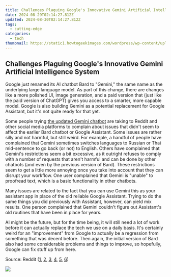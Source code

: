 ```yaml
---
title: Challenges Plaguing Google's Innovative Gemini Artificial Intelligence System
date: 2024-08-29T02:14:27.812Z
updated: 2024-08-30T02:14:27.812Z
tags:
  - cutting-edge
categories:
  - tech
thumbnail: https://static1.howtogeekimages.com/wordpress/wp-content/uploads/2024/02/google-bard-gemini-hero.jpg
---
```


## Challenges Plaguing Google's Innovative Gemini Artificial Intelligence System

Google just renamed its AI chatbot Bard to "Gemini," the same name as the underlying large language model. As part of this change, there are changes like a more polished UI, image generation, and a paid version that (just like the paid version of ChatGPT) gives you access to a smarter, more capable model. Google is also building Gemini as a potential replacement for Google Assistant, but it's not quite ready for that yet.

 Some people trying [the updated Gemini chatbot](https://location-social.techidaily.com/does-find-my-friends-work-on-vivo-x90s-drfone-by-drfone-virtual-android/) are taking to Reddit and other social media platforms to complain about issues that didn't seem to affect the earlier Bard chatbot or Google Assistant. Some issues are rather silly and not harmful, but still weird. For example, a handful of people have complained that Gemini sometimes switches languages to Russian or Thai mid-sentence to go back (or not) to English. Others have complained that Gemini's restrictions seem a bit excessive, as it outright refuses to comply with a number of requests that aren't harmful and can be done by other chatbots (and even by the previous version of Bard). These restrictions seem to get a little more annoying once you take into account that they can disrupt your workflow. One user complained that Gemini is "unable" to proofread text, which is a basic functionality in other chatbots.

 Many issues are related to the fact that you can use Gemini this as your assistant app in place of the old reliable Google Assistant. Trying to do the same things you did previously with Assistant, however, can yield mix results. One person complained that Gemini couldn't figure out Assistant's old routines that have been in place for years.

 AI might be the future, but for the time being, it will still need a lot of work before it can actually replace the tech we use on a daily basis. It's certainly weird for an "improvement" from Google to actually be a regression from something that was decent before. Then again, the initial version of Bard also had some considerable problems and things to improve, so hopefully, Google can fix stuff up from here.

 Source: Reddit ([1](https://www.reddit.com/r/GooglePixel/comments/1aoye0n/gemini%5Fwarning%5Ffor%5Fthose%5Fusing%5Fassistant%5Froutines/), [2](https://www.reddit.com/r/GooglePixel/comments/1am78gp/gemini%5Fupdate%5Fbroke%5Fgoogle%5Fassistant%5Finstead%5Fof/?share%5Fid=0QatimrkQxq9ADVwxsMlR&utm%5Fcontent=1&utm%5Fmedium=ios%5Fapp&utm%5Fname=iossmf&utm%5Fsource=share&utm%5Fterm=22), [3](https://www.reddit.com/r/GoogleGeminiAI/comments/1am8qi4/i%5Fswitched%5Fto%5Fgemini%5Fand%5Fimmediately%5Fswitch%5Fback/?share%5Fid=OK6XWTFR3AvJx3WLn5A9z&utm%5Fcontent=1&utm%5Fmedium=ios%5Fapp&utm%5Fname=iossmf&utm%5Fsource=share&utm%5Fterm=22), [4](https://www.reddit.com/r/GoogleGeminiAI/comments/1aor0yp/gemini%5Fadvanced%5Fim%5Funable%5Fto%5Fhelp%5Fyou%5Fwith%5Fthat/), [5](https://www.reddit.com/r/GoogleGeminiAI/comments/1aoa453/gemini%5Fsuddenly%5Fspeaks%5Fthai%5Fat%5Fthe%5Fend%5Fof%5Fthe/), [6](https://www.reddit.com/r/GoogleGeminiAI/comments/1ankl1n/what%5Fis%5Fthis%5Fand%5Fwhy%5Fdid%5Fit%5Fhappen/))

<ins class="adsbygoogle"
     style="display:block"
     data-ad-format="autorelaxed"
     data-ad-client="ca-pub-7571918770474297"
     data-ad-slot="1223367746"></ins>



<ins class="adsbygoogle"
     style="display:block"
     data-ad-client="ca-pub-7571918770474297"
     data-ad-slot="8358498916"
     data-ad-format="auto"
     data-full-width-responsive="true"></ins>



<!-- affiliate ads begin -->
<a href="https://estore.winxdvd.com/order/checkout.php?PRODS=1412049&QTY=1&AFFILIATE=108875&CART=1"><img src="https://www.winxdvd.com/affiliate/new-banner/pt-200x200.jpg" border="0"></a>
<!-- affiliate ads end -->